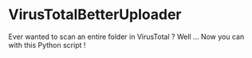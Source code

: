 # VirusTotalBetterUploader
Ever wanted to scan an entire folder in VirusTotal ? Well ... Now you can with this Python script !
